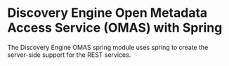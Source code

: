 <!-- SPDX-License-Identifier: Apache-2.0 -->

# Discovery Engine Open Metadata Access Service (OMAS) with Spring

The Discovery Engine OMAS spring module uses spring to create the server-side support for the REST services.